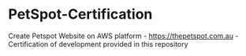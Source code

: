 # PetSpot-Certification
Create Petspot Website on AWS platform - https://thepetspot.com.au - Certification of development provided in this repository
